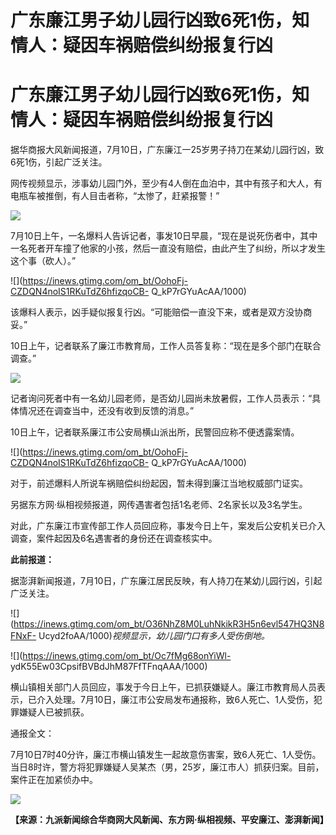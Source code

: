 # 广东廉江男子幼儿园行凶致6死1伤，知情人：疑因车祸赔偿纠纷报复行凶

# 广东廉江男子幼儿园行凶致6死1伤，知情人：疑因车祸赔偿纠纷报复行凶

据华商报大风新闻报道，7月10日，广东廉江一25岁男子持刀在某幼儿园行凶，致6死1伤，引起广泛关注。

网传视频显示，涉事幼儿园门外，至少有4人倒在血泊中，其中有孩子和大人，有电瓶车被推倒，有人目击者称，“太惨了，赶紧报警！”

![](https://inews.gtimg.com/om_bt/OnvwUaDwcroA2X3uQF5nzLZ4-jn0dh2tA0XmuLiHgE7AwAA/1000)

7月10日上午，一名爆料人告诉记者，事发10日早晨，“现在是说死伤者中，其中一名死者开车撞了他家的小孩，然后一直没有赔偿，由此产生了纠纷，所以才发生这个事（砍人）。”

![](https://inews.gtimg.com/om_bt/OohoFj-CZDQN4noIS1RKuTdZ6hfizqoCB-
Q_kP7rGYuAcAA/1000)

该爆料人表示，凶手疑似报复行凶。“可能赔偿一直没下来，或者是双方没协商妥。”

10日上午，记者联系了廉江市教育局，工作人员答复称：“现在是多个部门在联合调查。”

![](https://inews.gtimg.com/om_bt/OM7hSU15AavpRK6Aa2hdWy5nApXEPEwGgiHHfb8MqsFe0AA/1000)

记者询问死者中有一名幼儿园老师，是否幼儿园尚未放暑假，工作人员表示：“具体情况还在调查当中，还没有收到反馈的消息。”

10日上午，记者联系廉江市公安局横山派出所，民警回应称不便透露案情。

![](https://inews.gtimg.com/om_bt/OohoFj-CZDQN4noIS1RKuTdZ6hfizqoCB-
Q_kP7rGYuAcAA/1000)

对于，前述爆料人所说车祸赔偿纠纷起因，暂未得到廉江当地权威部门证实。

另据东方网·纵相视频报道，网传遇害者包括1名老师、2名家长以及3名学生。

对此，广东廉江市宣传部工作人员回应称，事发今日上午，案发后公安机关已介入调查，案件起因及6名遇害者的身份还在调查核实中。

**此前报道：**

据澎湃新闻报道，7月10日，广东廉江居民反映，有人持刀在某幼儿园行凶，引起广泛关注。

![](https://inews.gtimg.com/om_bt/O36NhZ8M0LuhNkikR3H5n6evl547HQ3N8FNxF-
Ucyd2foAA/1000)_视频显示，幼儿园门口有多人受伤倒地。_

![](https://inews.gtimg.com/om_bt/Oc7fMg68onYiWl-
ydK55Ew03CpsifBVBdJhM87FfTFnqAAA/1000)

横山镇相关部门人员回应，事发于今日上午，已抓获嫌疑人。廉江市教育局人员表示，已介入处理。7月10日，廉江市公安局发布通报称，致6人死亡、1人受伤，犯罪嫌疑人已被抓获。

通报全文：

7月10日7时40分许，廉江市横山镇发生一起故意伤害案，致6人死亡、1人受伤。当日8时许，警方将犯罪嫌疑人吴某杰（男，25岁，廉江市人）抓获归案。目前，案件正在加紧侦办中。

![](https://inews.gtimg.com/om_bt/Og2bYo-V5D1BR_cq-h9UtqC1xVL1T7bsvHY9mPlk_bS7EAA/1000)

**【来源：九派新闻综合华商网大风新闻、东方网·纵相视频、平安廉江、澎湃新闻】**


